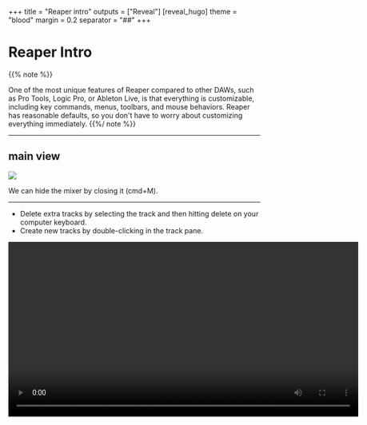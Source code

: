 +++
title = "Reaper intro"
outputs = ["Reveal"]
[reveal_hugo]
theme = "blood"
margin = 0.2
separator = "##"
+++


# Reaper Intro

{{% note %}}

One of the most unique features of Reaper compared to other DAWs, such as Pro Tools, Logic Pro, or Ableton Live, is that everything is customizable, including key commands, menus, toolbars, and mouse behaviors. Reaper has reasonable defaults, so you don't have to worry about customizing everything immediately.
{{%/ note %}}

---

## main view

![](../images/views.png)

We can hide the mixer by closing it (cmd+M).

---


* Delete extra tracks by selecting the track and then hitting delete on your computer keyboard.
* Create new tracks by double-clicking in the track pane.

<video src="create-tracks.mov" controls width=700>

---

> There are no track types in Reaper. Tracks can include audio, MIDI or video items, or even multiples on the same track.
> Tracks can also become folders containing many tracks.

> Try to create a track with multiple types of media, then create a folder with many tracks. 

---

# Timeline

Now see the Timeline / Ruler. We can set the division to Bars:Beats, Minutes:Seconds, timecode, or samples. Take a second and switch your timeline to each of those options.

Find a few random sounds from freesound.org and import them. Notice how the track name changes to match the item name. As you drag in clips notice how the items snap to the grid. If this doesn't happen make sure you have snapping turned on.

---

# Items

I Reaper we refer to audio files as Items or Media Items. These can be copy pasted and moved to taste. We can also trim the beginning and ending of the tracks with our mouse cursor. We can also trim multiple files at once by selecting them all.

Dragging an item to the right will cause it to start looping.

We can add fade-in and fade-outs by holding our cursor over the top corner of the items. We can also apply fades to all tracks by selecting them.

Zoom in and out of items vertically using your mouse wheel. Zoom horizontally using the modifier cmd and your mouse wheel.

Right click the items to see a contextual menu with more options for the items.

# Track control panel

![](../images/tcp.png)

The TCP gives access to the volume, mute, solo, pan and other parameters of each track.

Right click the tracks to get a contextual menu with more options for each track. You can right click on pretty much anything to get a contextual menu with more options.

# Mixer

Now open back up the mixer pane. See that the same controls are available here as from the TCP. The mixer view makes it easier to mix our tracks together. The mixer window can be rearranged to another part of the screen or floated.

# Tempo

The bpm of the project can be changed from the tempo menu on the bottom right of the screen (the transport). If we want to play back slower while also adjusting pitch we cna do that with the rate knob.

# Track views

Adjust the track heights or widths with your mouse.

# Transport

The transport can be hidden if you need more room for your tracks.

# Themes

Change the way Reaper looks with themes

# Actions

Control pretty much anything in Reaper with Actions. View the actions menu (shift + ?)
